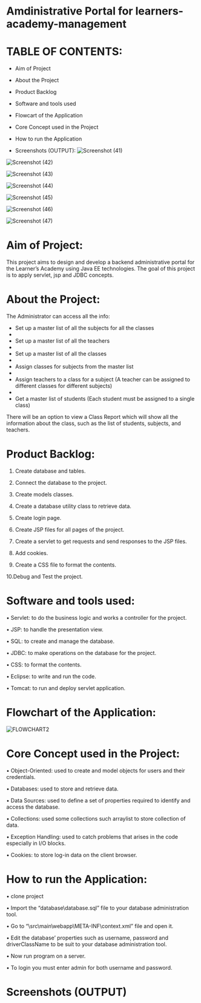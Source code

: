 # Amdinistrative Portal for learners-academy-management

# TABLE OF CONTENTS:

 - Aim of Project
 
 - About the Project

 - Product Backlog
 
 - Software and tools used
 
 - Flowcart of the Application
 
 - Core Concept used in the Project
 
 - How to run the Application

  - Screenshots (OUTPUT):
 ![Screenshot (41)](https://user-images.githubusercontent.com/110302992/191816921-537e8c36-cc59-4315-a57d-7a598c30af96.png)

![Screenshot (42)](https://user-images.githubusercontent.com/110302992/191816975-56be2540-f789-4e9a-851a-0dd71ef57516.png)

![Screenshot (43)](https://user-images.githubusercontent.com/110302992/191817027-40813b48-6802-44ab-b197-205161544390.png)

![Screenshot (44)](https://user-images.githubusercontent.com/110302992/191817115-620fb24e-fcae-4f3b-b95d-e635077296d5.png)

![Screenshot (45)](https://user-images.githubusercontent.com/110302992/191817194-77fb8fb2-6f00-44be-8bf7-a78e41452a78.png)

![Screenshot (46)](https://user-images.githubusercontent.com/110302992/191817293-f8461027-a407-43e1-bcf5-65d36dfafefd.png)

![Screenshot (47)](https://user-images.githubusercontent.com/110302992/191817378-442ed0d0-990d-47cc-b5fa-da08e36fd228.png)





# Aim of Project:
  This project aims to design and develop a backend administrative portal for the Learner’s Academy using Java EE technologies. The goal of this project is to apply servlet, jsp and JDBC concepts.
  
  
 # About the Project:
  The Administrator can access all the info:
 
  - Set up a master list of all the subjects for all the classes
  - 
  - Set up a master list of all the teachers
  - 
  - Set up a master list of all the classes
  - 
  - Assign classes for subjects from the master list
  - 
  - Assign teachers to a class for a subject (A teacher can be assigned to different classes for different subjects)
  - 
  - Get a master list of students (Each student must be assigned to a single class)
     

 There will be an option to view a Class Report which will show all the information about the class, such as the list of students, subjects, and teachers.
 
 
  
# Product Backlog:

1. Create database and tables.

2. Connect the database to the project.

3. Create models classes.

4. Create a database utility class to retrieve data.

5. Create login page.

6. Create JSP files for all pages of the project.

7. Create a servlet to get requests and send responses to the JSP files.

8. Add cookies.

9. Create a CSS file to format the contents.

10.Debug and Test the project.


# Software and tools used:

• Servlet: to do the business logic and works a controller for the project.

• JSP: to handle the presentation view.

• SQL: to create and manage the database.

• JDBC: to make operations on the database for the project.

• CSS: to format the contents.

• Eclipse: to write and run the code.

• Tomcat: to run and deploy servlet application.

# Flowchart of the Application:
 ![FLOWCHART2](https://user-images.githubusercontent.com/110302992/191812422-14552149-74ec-4584-af2c-bee9a3417a3d.jpg)




# Core Concept used in the Project:

• Object-Oriented: used to create and model objects for users and their credentials.

• Databases: used to store and retrieve data.

• Data Sources: used to define a set of properties required to identify and access the database.

• Collections: used some collections such arraylist to store collection of data.

• Exception Handling: used to catch problems that arises in the code especially in I/O blocks.

• Cookies: to store log-in data on the client browser.

# How to run the Application:


• clone project

• Import the “database\database.sql” file to your database administration tool.

• Go to “\src\main\webapp\META-INF\context.xml” file and open it.

• Edit the database’ properties such as username, password and driverClassName to be suit to your database administration tool.

• Now run program on a server.

• To login you must enter admin for both username and password.


# Screenshots (OUTPUT)
